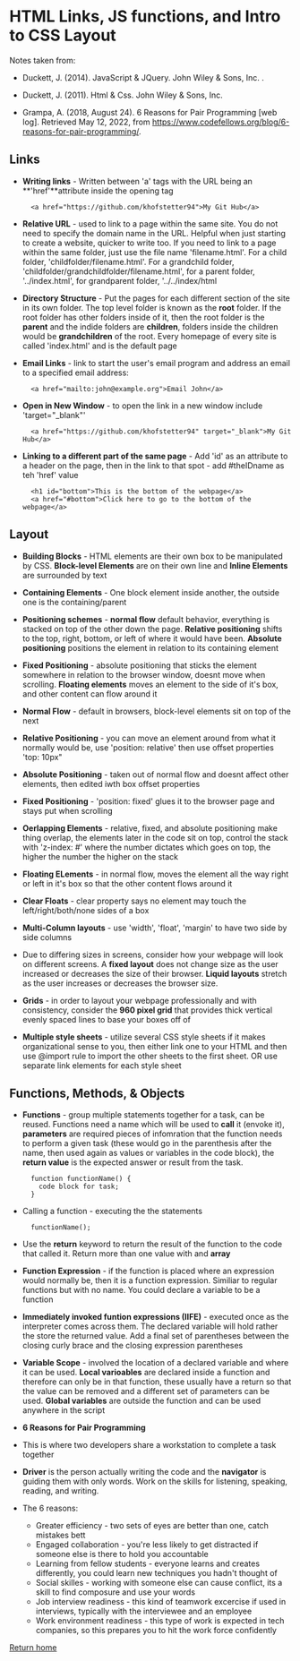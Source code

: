# HTML Links, JS functions, and Intro to CSS Layout

Notes taken from:

- Duckett, J. (2014). JavaScript &amp; JQuery. John Wiley &amp; Sons, Inc. .

- Duckett, J. (2011). Html &amp; Css. John Wiley &amp; Sons, Inc.

- Grampa, A. (2018, August 24). 6 Reasons for Pair Programming [web log]. Retrieved May 12, 2022, from <https://www.codefellows.org/blog/6-reasons-for-pair-programming/>.

## Links

- **Writing links** - Written between 'a' tags with the URL being an **'href'**attribute inside the opening tag

        <a href="https://github.com/khofstetter94">My Git Hub</a>

- **Relative URL** - used to link to a page within the same site. You do not need to specify the domain name in the URL. Helpful when just starting to create a website, quicker to write too. If you need to link to a page within the same folder, just use the file name 'filename.html'. For a child folder, 'childfolder/filename.html'. For a grandchild folder, 'childfolder/grandchildfolder/filename.html', for a parent folder, '../index.html', for grandparent folder, '../../index/html

- **Directory Structure** - Put the pages for each different section of the site in its own folder. The top level folder is known as the **root** folder. If the root folder has other folders inside of it, then the root folder is the **parent** and the indide folders are **children**, folders inside the children would be **grandchildren** of the root. Every homepage of every site is called 'index.html' and is the default page

- **Email Links** - link to start the user's email program and address an email to a specified email address:

        <a href="mailto:john@example.org">Email John</a>

- **Open in New Window** - to open the link in a new window include 'target="_blank"'

        <a href="https://github.com/khofstetter94" target="_blank">My Git Hub</a>

- **Linking to a different part of the same page** - Add 'id' as an attribute to a header on the page, then in the link to that spot - add #theIDname as teh 'href' value

        <h1 id="bottom">This is the bottom of the webpage</a>
        <a href="#bottom">Click here to go to the bottom of the webpage</a>

## Layout

- **Building Blocks** - HTML elements are their own box to be manipulated by CSS. **Block-level Elements** are on their own line and **Inline Elements** are surrounded by text

- **Containing Elements** - One block element inside another, the outside one is the containing/parent

- **Positioning schemes** - **normal flow** default behavior, everything is stacked on top of the other down the page. **Relative positioning** shifts to the top, right, bottom, or left of where it would have been. **Absolute positioning** positions the element in relation to its containing element

- **Fixed Positioning** - absolute positioning that sticks the element somewhere in relation to the browser window, doesnt move when scrolling. **Floating elements**  moves an element to the side of it's box, and other content can flow around it

- **Normal Flow** - default in browsers, block-level elements sit on top of the next

- **Relative Positioning** - you can move an element around from what it normally would be, use 'position: relative' then use offset properties 'top: 10px"

- **Absolute Positioning** - taken out of normal flow and doesnt affect other elements, then edited iwth box offset properties

- **Fixed Positioning** - 'position: fixed' glues it to the browser page and stays put when scrolling

- **Oerlapping Elements** - relative, fixed, and absolute positioning make thing overlap, the elements later in the code sit on top, control the stack with 'z-index: #' where the number dictates which goes on top, the higher the number the higher on the stack

- **Floating ELements** - in normal flow, moves the element all the way right or left in it's box so that the other content flows around it

- **Clear Floats** - clear property says no element may touch the left/right/both/none sides of a box

- **Multi-Column layouts** - use 'width', 'float', 'margin' to have two side by side columns

- Due to differing sizes in screens, consider how your webpage will look on different screens. A **fixed layout** does not change size as the user increased or decreases the size of their browser. **Liquid layouts** stretch as the user increases or decreases the browser size.

- **Grids** - in order to layout your webpage professionally and with consistency, consider the **960 pixel grid** that provides thick vertical evenly spaced lines to base your boxes off of

- **Multiple style sheets** - utilize several CSS style sheets if it makes organizational sense to you, then either link one to your HTML and then use @import rule to import the other sheets to the first sheet. OR use separate link elements for each style sheet

## Functions, Methods, & Objects

- **Functions** - group multiple statements together for a task, can be reused. Functions need a name which will be used to **call** it (envoke it), **parameters** are required pieces of infomration that the function needs to perform a given task (these would go in the parenthesis after the name, then used again as values or variables in the code block), the **return value** is the expected answer or result from the task.

        function functionName() {
          code block for task;
        }

- Calling a function - executing the the statements

        functionName();

- Use the **return** keyword to return the result of the function to the code that called it. Return more than one value with and **array**

- **Function Expression** - if the function is placed where an expression would normally be, then it is a function expression. Similiar to regular functions but with no name. You could declare a variable to be a function

- **Immediately invoked funtion expressions (IIFE)** - executed once as the interpreter comes across them. The declared variable will hold rather the store the returned value. Add a final set of parentheses between the closing curly brace and the closing expression parentheses

- **Variable Scope** - involved the location of a declared variable and where it can be used. **Local varioables** are declared inside a function and therefore can only be in that function, these usually have a return so that the value can be removed and a different set of parameters can be used. **Global variables** are outside the function and can be used anywhere in the script

- **6 Reasons for Pair Programming**

- This is where two developers share a workstation to complete a task together

- **Driver** is the person actually writing the code and the **navigator** is guiding them with only words. Work on the skills for listening, speaking, reading, and writing.

- The 6 reasons:

  - Greater efficiency - two sets of eyes are better than one, catch mistakes bett
  - Engaged collaboration - you're less likely to get distracted if someone else is there to hold you accountable
  - Learning from fellow students - everyone learns and creates differently, you could learn new techniques you hadn't thought of
  - Social skilles - working with someone else can cause conflict, its a skill to find composure and use your words
  - Job interview readiness - this kind of teamwork excercise if used in interviews, typically with the interviewee and an employee
  - Work environment readiness - this type of work is expected in tech companies, so this prepares you to hit the work force confidently

[Return home](https://khofstetter94.github.io/reading-notes/)
